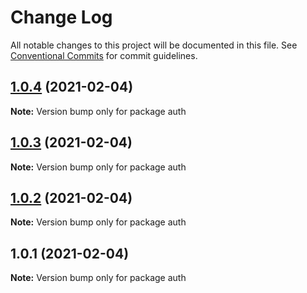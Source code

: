 # Change Log

All notable changes to this project will be documented in this file.
See [Conventional Commits](https://conventionalcommits.org) for commit guidelines.

## [1.0.4](https://github.com/smoon-alticast/redux-auth/compare/auth@1.0.3...auth@1.0.4) (2021-02-04)

**Note:** Version bump only for package auth





## [1.0.3](https://github.com/smoon-alticast/redux-auth/compare/auth@1.0.2...auth@1.0.3) (2021-02-04)

**Note:** Version bump only for package auth





## [1.0.2](https://github.com/smoon-alticast/redux-auth/compare/auth@1.0.1...auth@1.0.2) (2021-02-04)

**Note:** Version bump only for package auth





## 1.0.1 (2021-02-04)

**Note:** Version bump only for package auth
